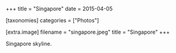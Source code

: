 +++
title = "Singapore"
date = 2015-04-05

[taxonomies]
categories = ["Photos"]

[extra.image]
filename = "singapore.jpeg"
title = "Singapore"
+++

Singapore skyline.
